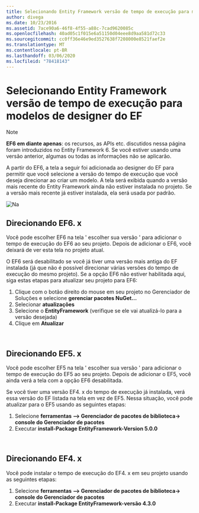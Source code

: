 ```yaml
---
title: Selecionando Entity Framework versão de tempo de execução para modelos do EF designer-EF6
author: divega
ms.date: 10/23/2016
ms.assetid: 7ace90a6-46f8-4f55-a88c-7cad9620085c
ms.openlocfilehash: 40ad05c1f015e6a51150d04eee8d9aa581d72c33
ms.sourcegitcommit: cc0ff36e46e9ed3527638f7208000e8521faef2e
ms.translationtype: MT
ms.contentlocale: pt-BR
ms.lasthandoff: 03/06/2020
ms.locfileid: "78418143"
---
```

# <a name="selecting-entity-framework-runtime-version-for-ef-designer-models"></a>Selecionando Entity Framework versão de tempo de execução para modelos de designer do EF
> [!NOTE]
> **EF6 em diante apenas**: os recursos, as APIs etc. discutidos nessa página foram introduzidos no Entity Framework 6. Se você estiver usando uma versão anterior, algumas ou todas as informações não se aplicarão.

A partir do EF6, a tela a seguir foi adicionada ao designer do EF para permitir que você selecione a versão do tempo de execução que você deseja direcionar ao criar um modelo. A tela será exibida quando a versão mais recente do Entity Framework ainda não estiver instalada no projeto. Se a versão mais recente já estiver instalada, ela será usada por padrão.

![Na](~/ef6/media/screen.png)


## <a name="targeting-ef6x"></a>Direcionando EF6. x

Você pode escolher EF6 na tela ' escolher sua versão ' para adicionar o tempo de execução do EF6 ao seu projeto. Depois de adicionar o EF6, você deixará de ver esta tela no projeto atual.

O EF6 será desabilitado se você já tiver uma versão mais antiga do EF instalada (já que não é possível direcionar várias versões do tempo de execução do mesmo projeto). Se a opção EF6 não estiver habilitada aqui, siga estas etapas para atualizar seu projeto para EF6:

1.  Clique com o botão direito do mouse em seu projeto no Gerenciador de Soluções e selecione **gerenciar pacotes NuGet...**
2.  Selecionar **atualizações**
3.  Selecione o **EntityFramework** (verifique se ele vai atualizá-lo para a versão desejada)
4.  Clique em **Atualizar**

 

## <a name="targeting-ef5x"></a>Direcionando EF5. x

Você pode escolher EF5 na tela ' escolher sua versão ' para adicionar o tempo de execução do EF5 ao seu projeto. Depois de adicionar o EF5, você ainda verá a tela com a opção EF6 desabilitada.

Se você tiver uma versão EF4. x do tempo de execução já instalada, verá essa versão do EF listada na tela em vez de EF5. Nessa situação, você pode atualizar para o EF5 usando as seguintes etapas:

1.  Selecione **ferramentas –&gt; Gerenciador de pacotes de biblioteca-&gt; console do Gerenciador de pacotes**
2.  Executar **install-Package EntityFramework-Version 5.0.0**

 

## <a name="targeting-ef4x"></a>Direcionando EF4. x

Você pode instalar o tempo de execução do EF4. x em seu projeto usando as seguintes etapas:

1.  Selecione **ferramentas –&gt; Gerenciador de pacotes de biblioteca-&gt; console do Gerenciador de pacotes**
2.  Executar **install-Package EntityFramework-versão 4.3.0**
